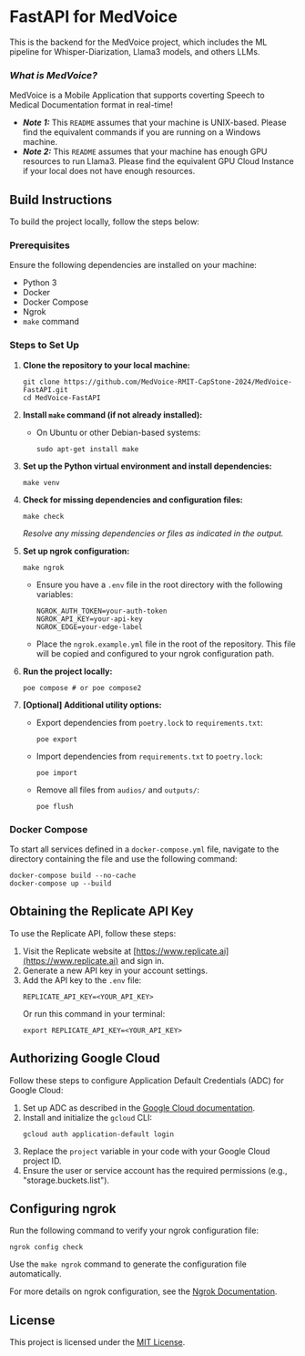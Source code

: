 # FastAPI for MedVoice

This is the backend for the MedVoice project, which includes the ML pipeline for Whisper-Diarization, Llama3 models, and others LLMs.

### *What is MedVoice?*
MedVoice is a Mobile Application that supports coverting Speech to Medical Documentation format in real-time!

- ***Note 1:*** This `README` assumes that your machine is UNIX-based. Please find the equivalent commands if you are running on a Windows machine.
- ***Note 2:*** This `README` assumes that your machine has enough GPU resources to run Llama3. Please find the equivalent GPU Cloud Instance if your local does not have enough resources.

## Build Instructions

To build the project locally, follow the steps below:

### Prerequisites
Ensure the following dependencies are installed on your machine:
- Python 3
- Docker
- Docker Compose
- Ngrok
- `make` command

### Steps to Set Up

1. **Clone the repository to your local machine:**
    ```shell
    git clone https://github.com/MedVoice-RMIT-CapStone-2024/MedVoice-FastAPI.git
    cd MedVoice-FastAPI
    ```

2. **Install `make` command (if not already installed):**
    - On Ubuntu or other Debian-based systems:
        ```shell
        sudo apt-get install make
        ```

3. **Set up the Python virtual environment and install dependencies:**
    ```shell
    make venv
    ```

4. **Check for missing dependencies and configuration files:**
    ```shell
    make check
    ```
    *Resolve any missing dependencies or files as indicated in the output.*

5. **Set up ngrok configuration:**
    ```shell
    make ngrok
    ```
    - Ensure you have a `.env` file in the root directory with the following variables:
        ```env
        NGROK_AUTH_TOKEN=your-auth-token
        NGROK_API_KEY=your-api-key
        NGROK_EDGE=your-edge-label
        ```

    - Place the `ngrok.example.yml` file in the root of the repository. This file will be copied and configured to your ngrok configuration path.

6. **Run the project locally:**
    ```shell
    poe compose # or poe compose2
    ```

7. **[Optional] Additional utility options:**
    - Export dependencies from `poetry.lock` to `requirements.txt`:
        ```shell
        poe export
        ```
    - Import dependencies from `requirements.txt` to `poetry.lock`:
        ```shell
        poe import
        ```
    - Remove all files from `audios/` and `outputs/`:
        ```shell
        poe flush
        ```

### Docker Compose

To start all services defined in a `docker-compose.yml` file, navigate to the directory containing the file and use the following command:

```shell
docker-compose build --no-cache
docker-compose up --build
```

## Obtaining the Replicate API Key

To use the Replicate API, follow these steps:

1. Visit the Replicate website at [https://www.replicate.ai](https://www.replicate.ai) and sign in.
2. Generate a new API key in your account settings.
3. Add the API key to the `.env` file:
    ```env
    REPLICATE_API_KEY=<YOUR_API_KEY>
    ```
    Or run this command in your terminal:
    ```shell
    export REPLICATE_API_KEY=<YOUR_API_KEY>
    ```

## Authorizing Google Cloud

Follow these steps to configure Application Default Credentials (ADC) for Google Cloud:

1. Set up ADC as described in the [Google Cloud documentation](https://cloud.google.com/docs/authentication/external/set-up-adc).
2. Install and initialize the `gcloud` CLI:
    ```shell
    gcloud auth application-default login
    ```
3. Replace the `project` variable in your code with your Google Cloud project ID.
4. Ensure the user or service account has the required permissions (e.g., "storage.buckets.list").

## Configuring ngrok

Run the following command to verify your ngrok configuration file:

```shell
ngrok config check
```

Use the `make ngrok` command to generate the configuration file automatically.

For more details on ngrok configuration, see the [Ngrok Documentation](https://ngrok.com/docs/agent/config/).

## License

This project is licensed under the [MIT License](LICENSE).